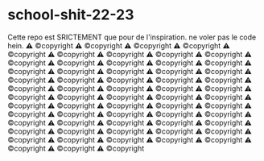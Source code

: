 # school-shit-22-23
Cette repo est SRICTEMENT que pour de l'inspiration. ne voler pas le code hein. ⚠ ©copyright ⚠ ©copyright ⚠ ©copyright ⚠ ©copyright ⚠ ©copyright ⚠ ©copyright ⚠ ©copyright ⚠ ©copyright ⚠ ©copyright ⚠ ©copyright ⚠ ©copyright ⚠ ©copyright ⚠ ©copyright ⚠ ©copyright ⚠ ©copyright ⚠ ©copyright ⚠ ©copyright ⚠ ©copyright ⚠ ©copyright ⚠ ©copyright ⚠ ©copyright ⚠ ©copyright ⚠ ©copyright ⚠ ©copyright ⚠ ©copyright ⚠ ©copyright ⚠ ©copyright ⚠ ©copyright ⚠ ©copyright ⚠ ©copyright ⚠ ©copyright ⚠ ©copyright ⚠ ©copyright ⚠ ©copyright ⚠ ©copyright ⚠ ©copyright ⚠ ©copyright ⚠ ©copyright ⚠ ©copyright ⚠ ©copyright ⚠ ©copyright ⚠ ©copyright ⚠ ©copyright ⚠ ©copyright ⚠ ©copyright ⚠ ©copyright ⚠ ©copyright ⚠ ©copyright ⚠ ©copyright ⚠ ©copyright ⚠ ©copyright ⚠ ©copyright ⚠ ©copyright ⚠ ©copyright ⚠ ©copyright ⚠ ©copyright ⚠ ©copyright ⚠ ©copyright ⚠ ©copyright ⚠ ©copyright ⚠ ©copyright ⚠ ©copyright 

